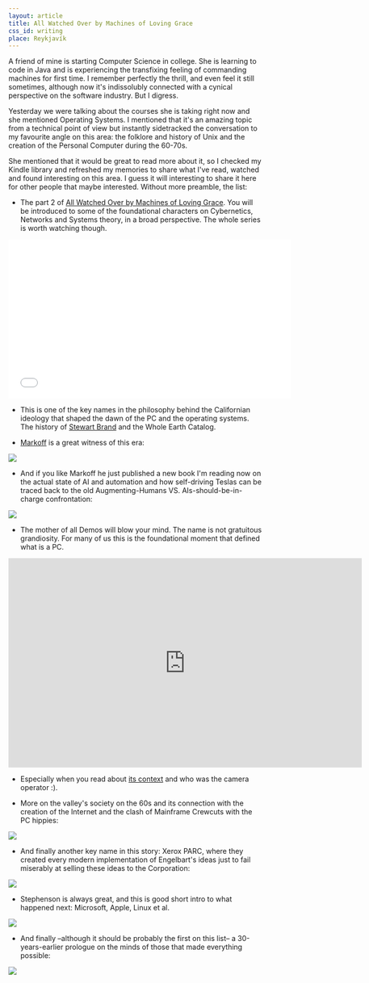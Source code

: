 ```yaml
---
layout: article
title: All Watched Over by Machines of Loving Grace
css_id: writing
place: Reykjavík
---
```


A friend of mine is starting Computer Science in college. She is learning to code in Java and is experiencing the transfixing feeling of commanding machines for first time. I remember perfectly the thrill, and even feel it still sometimes, although now it's indissolubly connected with a cynical perspective on the software industry. But I digress.

Yesterday we were talking about the courses she is taking right now and she mentioned Operating Systems. I mentioned that it's an amazing topic from a technical point of view but instantly sidetracked the conversation to my favourite angle on this area: the folklore and history of Unix and the creation of the Personal Computer during the 60-70s.

She mentioned that it would be great to read more about it, so I checked my Kindle library and refreshed my memories to share what I've read, watched and found interesting on this area. I guess it will interesting to share it here for other people that maybe interested. Without more preamble, the list:

- The part 2 of [All Watched Over by Machines of Loving Grace](http://www.wikiwand.com/en/All_Watched_Over_by_Machines_of_Loving_Grace_(TV_series)#/Part_2._.27The_Use_and_Abuse_of_Vegetational_Concepts.27). You will be introduced to some of the foundational characters on Cybernetics, Networks and Systems theory, in a broad perspective. The whole series is worth watching though.


<iframe frameborder="0" width="560" height="315" src="//www.dailymotion.com/embed/video/x2eagvn" allowfullscreen></iframe>


- This is one of the key names in the philosophy behind the Californian ideology that shaped the dawn of the PC and the operating systems. The history of [Stewart Brand](http://www.wikiwand.com/en/Stewart_Brand) and the Whole Earth Catalog.

- [Markoff](https://twitter.com/markoff) is a great witness of this era:

<a href="http://amzn.to/1QleUM0" target="_blank">
  <img src="http://images.amazon.com/images/P/B000OCXFYM.01._SCLZZZZZZZ_.jpg"/>
</a>

- And if you like Markoff he just published a new book I'm reading now on the actual state of AI and automation and how self-driving Teslas can be traced back to the old Augmenting-Humans VS. AIs-should-be-in-charge confrontation:

<a href="http://amzn.to/1SzsUkA" target="_blank">
  <img src="http://images.amazon.com/images/P/B00OP06CRG.01._SCLZZZZZZZ_.jpg"/>
</a>

- The mother of all Demos will blow your mind. The name is not gratuitous grandiosity. For many of us this is the foundational moment that defined what is a PC.

<iframe width="700" height="415" src="https://www.youtube.com/embed/yJDv-zdhzMY" frameborder="0" allowfullscreen></iframe>

- Especially when you read about [its context](https://en.m.wikipedia.org/wiki/The_Mother_of_All_Demos) and who was the camera operator :).

- More on the valley's society on the 60s and its connection with the creation of the Internet and the clash of Mainframe Crewcuts with the PC hippies:

<a href="http://amzn.to/1kBfhWk" target="_blank">
  <img src="http://images.amazon.com/images/P/B000FC0WP6.01._SCLZZZZZZZ_.jpg"/>
</a>


- And finally another key name in this story: Xerox PARC, where they created every modern implementation of Engelbart's ideas just to fail miserably at selling these ideas to the Corporation:

<a href="http://amzn.to/1kBfCs3" target="_blank">
  <img src="http://images.amazon.com/images/P/B0029PBVCA.01._SCLZZZZZZZ_.jpg"/>
</a>

- Stephenson is always great, and this is good short intro to what happened next: Microsoft, Apple, Linux et al.

<a href="http://amzn.to/1PuHwl9" target="_blank">
  <img src="http://images.amazon.com/images/P/B0011GA08E.01._SCLZZZZZZZ_.jpg"/>
</a>



- And finally –although it should be probably the first on this list– a 30-years-earlier prologue on the minds of those that made everything possible:

<a href="http://amzn.to/1Qlg5uZ" target="_blank">
  <img src="http://images.amazon.com/images/P/B005IEGK5C.01._SCLZZZZZZZ_.jpg"/>
</a>
